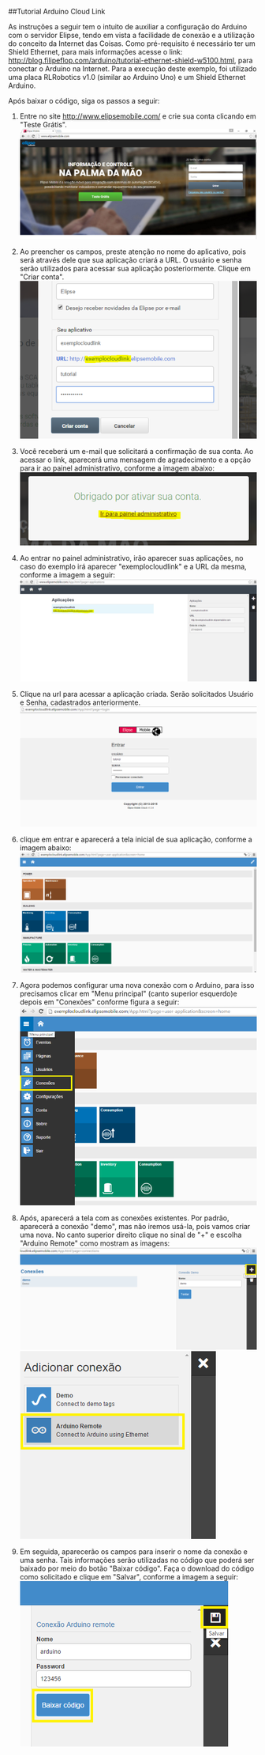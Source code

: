 ##Tutorial Arduino Cloud Link

As instruções a seguir tem o intuito de auxiliar a configuração do Arduino com o servidor Elipse, tendo em vista a facilidade de conexão e a utilização do conceito da Internet das Coisas. Como pré-requisito é necessário ter um Shield Ethernet, para mais informações acesse o link: http://blog.filipeflop.com/arduino/tutorial-ethernet-shield-w5100.html, para conectar o Arduino na Internet. Para a execução deste exemplo, foi utilizado uma placa RLRobotics v1.0 (similar ao Arduino Uno) e um Shield Ethernet Arduino.

Após baixar o código, siga os passos a seguir: 


1. Entre no site http://www.elipsemobile.com/ e crie sua conta clicando em "Teste Grátis".
  ![Tutorial Elipse Mobile](Img/screen1.PNG)

2. Ao preencher os campos, preste atenção no nome do aplicativo, pois será através dele que sua 
aplicação criará a URL. O usuário e senha serão utilizados para acessar sua aplicação posteriormente. 
Clique em "Criar conta".
  ![Tutorial Elipse Mobile](Img/screen2.PNG)

3. Você receberá um e-mail que solicitará a confirmação de sua conta. Ao acessar o link, aparecerá uma mensagem de agradecimento e a opção para ir ao painel administrativo, conforme a imagem abaixo:
  ![Tutorial Elipse Mobile](Img/screen3.PNG)

4. Ao entrar no painel administrativo, irão aparecer suas aplicações, no caso do exemplo irá aparecer "exemplocloudlink" e a URL da mesma, conforme a imagem a seguir:
  ![Tutorial Elipse Mobile](Img/screen4.PNG)

5. Clique na url para acessar a aplicação criada. Serão solicitados Usuário e Senha, cadastrados anteriormente.
  ![Tutorial Elipse Mobile](Img/screen5.PNG)

6. clique em entrar e aparecerá a tela inicial de sua aplicação, conforme a imagem abaixo:
  ![Tutorial Elipse Mobile](Img/screen6.PNG)

7. Agora podemos configurar uma nova conexão com o Arduino, para isso precisamos clicar em "Menu principal" (canto superior esquerdo)e depois em "Conexões" conforme figura a seguir:
  ![Tutorial Elipse Mobile](Img/screen7.PNG)

8. Após, aparecerá a tela com as conexões existentes. Por padrão, aparecerá a conexão "demo", mas 
não iremos usá-la, pois vamos criar uma nova. No canto superior direito clique no sinal de "+" e
escolha "Arduino Remote" como mostram as imagens:
   ![Tutorial Elipse Mobile](Img/screen81.PNG)
   ![Tutorial Elipse Mobile](Img/screen82.PNG)

9. Em seguida, aparecerão os campos para inserir o nome da conexão e uma senha. Tais informações 
serão utilizadas no código que poderá ser baixado por meio do botão "Baixar código". 
Faça o download do código como solicitado e clique em "Salvar", conforme a imagem a seguir:
   ![Tutorial Elipse Mobile](Img/screen91.PNG)



